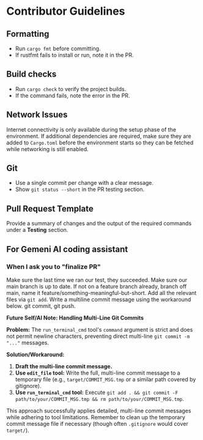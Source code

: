 # Contributor Guidelines

## Formatting
- Run `cargo fmt` before committing.
- If rustfmt fails to install or run, note it in the PR.

## Build checks
- Run `cargo check` to verify the project builds.
- If the command fails, note the error in the PR.

## Network Issues
Internet connectivity is only available during the setup phase of the
environment. If additional dependencies are required, make sure they are added
to `Cargo.toml` before the environment starts so they can be fetched while
networking is still enabled.

## Git
- Use a single commit per change with a clear message.
- Show `git status --short` in the PR testing section.

## Pull Request Template
Provide a summary of changes and the output of the required commands under a **Testing** section.


## For Gemeni AI coding assistant

### When I ask you to "finalize PR"
Make sure the last time we ran our test, they succeeded. Make sure our main branch is up to date. If not on a feature branch already, branch off main, name it feature/something-meaningful-but-short. Add all the relevant files via `git add`. Write a multiline commit message using the workaround below. git commit, git push.

**Future Self/AI Note: Handling Multi-Line Git Commits**

**Problem:** The `run_terminal_cmd` tool's `command` argument is strict and does not permit newline characters, preventing direct multi-line `git commit -m "..."` messages.

**Solution/Workaround:**
1.  **Draft the multi-line commit message.**
2.  **Use `edit_file` tool:** Write the full, multi-line commit message to a temporary file (e.g., `target/COMMIT_MSG.tmp` or a similar path covered by gitignore).
3.  **Use `run_terminal_cmd` tool:** Execute `git add . && git commit -F path/to/your/COMMIT_MSG.tmp && rm path/to/your/COMMIT_MSG.tmp`.

This approach successfully applies detailed, multi-line commit messages while adhering to tool limitations. Remember to clean up the temporary commit message file if necessary (though often `.gitignore` would cover `target/`).